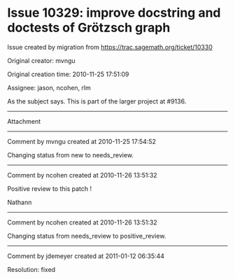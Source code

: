 # Issue 10329: improve docstring and doctests of Grötzsch graph

Issue created by migration from https://trac.sagemath.org/ticket/10330

Original creator: mvngu

Original creation time: 2010-11-25 17:51:09

Assignee: jason, ncohen, rlm

As the subject says. This is part of the larger project at #9136.


---

Attachment


---

Comment by mvngu created at 2010-11-25 17:54:52

Changing status from new to needs_review.


---

Comment by ncohen created at 2010-11-26 13:51:32

Positive review to this patch !

Nathann


---

Comment by ncohen created at 2010-11-26 13:51:32

Changing status from needs_review to positive_review.


---

Comment by jdemeyer created at 2011-01-12 06:35:44

Resolution: fixed
